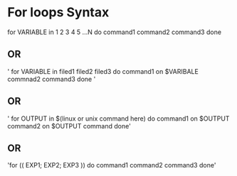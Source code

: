 # For loops Syntax

for VARIABLE in 1 2 3 4 5 ...N
do
	command1
	command2
	command3
done

## OR

' for VARIABLE in filed1 filed2 filed3
  do
	command1 on $VARIBALE
	commnad2
	command3
  done '

## OR

' for OUTPUT in $(linux or unix command here)
 do
	command1 on $OUTPUT
	command2 on $OUTPUT
	command
done'

## OR

'for (( EXP1; EXP2; EXP3 ))
do
	command1
	command2
	command3
done'
